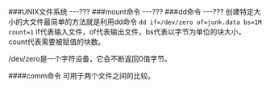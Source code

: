###UNIX文件系统 ---???
###mount命令 ---???
###dd命令 ---???
创建特定大小的大文件最简单的方法就是利用dd命令
`dd if=/dev/zero of=junk.data bs=1M count=1`
if代表输入文件，of代表输出文件，bs代表以字节为单位的块大小，count代表需要被赋值的块数。

/dev/zero是一个字符设备，它会不断返回0值字节。

####comm命令
可用于两个文件之间的比较。